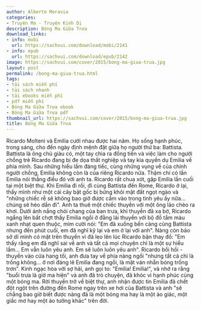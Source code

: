 ```yaml
---
author: Alberto Moravia
categories:
- Truyện Ma - Truyện Kinh Dị
description: Bóng Ma Giữa Trưa
download_links:
- info: mobi
  url: https://sachvui.com/download/mobi/2141
- info: epub
  url: https://sachvui.com/download/epub/2142
image: https://sachvui.com/cover/2015/bong-ma-giua-trua.jpg
layout: post
permalink: /bong-ma-giua-trua.html
tags:
- tải sách miễn phí
- tải sách nhanh
- tải ebooks miễn phí
- pdf miễn phí
- Bóng Ma Giữa Trưa ebook
- Bóng Ma Giữa Trưa pdf
thumbnail_url: https://sachvui.com/cover/2015/bong-ma-giua-trua.jpg
title: Bóng Ma Giữa Trưa
---
```


 <div class="item-desc text-justify"> <p>Ricardo Molteni và Emilia cưới nhau được hai năm. Họ sống hạnh phúc, trong sáng, cho đến ngày định mệnh đặt giữa họ người thứ ba: Battista. Battista là ông chủ giàu có, một tay chìa ra đồng tiền và việc làm cho người chồng trẻ Ricardo đang bị đe dọa thất nghiệp và tay kia quyến dụ Emilia về phía mình. Sau những hiểu lầm đáng tiếc, cùng những vụng về của chính người chồng, Emilia không còn là của riêng Ricardo nữa. Thậm chí có lần Emilia nói thẳng điều đó với anh ta. Ricardo rất chua xót, gặp Emilia lần cuối tại một biệt thự. Khi Emilia đi rồi, đi cùng Battista đến Rome, Ricardo ở lại, thấy mình như một cái cây bật gốc bị bứng khỏi mặt đất ngọt ngào và "những chiếc rễ sẽ không bao giờ được cắm vào trong tình yêu ấy nữa... chúng sẽ héo dần đi". Anh ta thuê một chiếc thuyền với một ông lão chèo ra khơi. Dưới ánh nắng chói chang của ban trưa, khi thuyền đã xa bờ, Ricardo ngẩng lên bất chợt thấy Emilia ngồi ở đằng lái thuyền với bộ đồ tắm màu xanh nhạt quen thuộc, mỉm cười nói: "Em đã xuống bến cảng cùng Battista nhưng đến phút cuối, em đã nghĩ kỹ lại và em ở lại với anh". Nàng còn bảo sở dĩ mình có mặt trên thuyền vì đã leo lên lúc Ricardo bận thay đồ: "Em thấy rằng em đã nghĩ sai về anh và tất cả mọi chuyện chỉ là một sự hiểu lầm... Em vẫn luôn yêu anh. Em sẽ luôn luôn yêu anh". Ricardo bồi hồi - thuyền vào cửa hang tối, anh đưa tay về phía nàng ngồi "nhưng tất cả chỉ là trống không... ở nơi đáng lẽ Emilia đang ngồi, là mặt ván nhẵn bóng trống trơn". Kinh ngạc hòa với sợ hãi, anh gọi to: "Emilia! Emilia!", và nhớ ra rằng "buổi trưa là giờ ma hiện" và anh đã trò chuyện, đã khóc vì hạnh phúc cùng một bóng ma. Rời thuyền trở về biệt thự, anh nhận được tin Emilia đã chết đột ngột trên đường đến Rome ngay trên xe hơi của Battista và anh "sẽ chẳng bao giờ biết được nàng đã là một bóng ma hay là một ảo giác, một giấc mơ hay một ảo tưởng khác" trên đời.</p> </div>